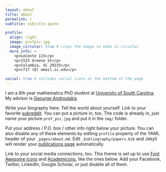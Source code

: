 ```yaml
---
layout: about
title: about
permalink: /
subtitle: subtitle quote

profile:
  align: right
  image: profpic.jpg
  image_circular: true # crops the image to make it circular
  more_info: >
    <p>LeConte 115</p>
    <p>1523 Greene St</p>
    <p>Columbia, SC 29225</p>
    <p>cf17 (@) email.sc.edu</p>

social: true # includes social icons at the bottom of the page
---
```

I am a 6th year mathematics PhD student at <a href='https://sc.edu'>University of South Carolina</a>. My advisor is <a href='https://people.math.sc.edu/androula/'>Geourge Androulakis</a>


Write your biography here. Tell the world about yourself. Link to your favorite [subreddit](http://reddit.com). You can put a picture in, too. The code is already in, just name your picture `prof_pic.jpg` and put it in the `img/` folder.

Put your address / P.O. box / other info right below your picture. You can also disable any of these elements by editing `profile` property of the YAML header of your `_pages/about.md`. Edit `_bibliography/papers.bib` and Jekyll will render your [publications page](/al-folio/publications/) automatically.

Link to your social media connections, too. This theme is set up to use [Font Awesome icons](https://fontawesome.com/) and [Academicons](https://jpswalsh.github.io/academicons/), like the ones below. Add your Facebook, Twitter, LinkedIn, Google Scholar, or just disable all of them.
